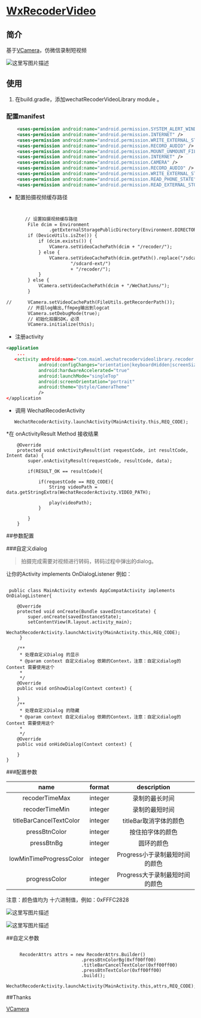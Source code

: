 # [WxRecoderVideo](https://github.com/maimingliang/WxRecoderVideo)

## 简介
基于[VCamera](https://www.vitamio.org/Download/)，仿微信录制短视频

![这里写图片描述](https://github.com/maimingliang/WxRecoderVideo/blob/master/recoder.gif)

## 使用

1)  在build.gradle，添加wechatRecoderVideoLibrary module 。


### 配置manifest

```xml
    <uses-permission android:name="android.permission.SYSTEM_ALERT_WINDOW" />
    <uses-permission android:name="android.permission.INTERNET" />
    <uses-permission android:name="android.permission.WRITE_EXTERNAL_STORAGE" />
    <uses-permission android:name="android.permission.RECORD_AUDIO" />
    <uses-permission android:name="android.permission.MOUNT_UNMOUNT_FILESYSTEMS" />
    <uses-permission android:name="android.permission.INTERNET" />
    <uses-permission android:name="android.permission.CAMERA" />
    <uses-permission android:name="android.permission.RECORD_AUDIO" />
    <uses-permission android:name="android.permission.WRITE_EXTERNAL_STORAGE" />
    <uses-permission android:name="android.permission.READ_PHONE_STATE" />
    <uses-permission android:name="android.permission.READ_EXTERNAL_STORAGE" />
```

* 配置拍摄视频缓存路径
```xml


       // 设置拍摄视频缓存路径
        File dcim = Environment
                .getExternalStoragePublicDirectory(Environment.DIRECTORY_DCIM);
        if (DeviceUtils.isZte()) {
            if (dcim.exists()) {
                VCamera.setVideoCachePath(dcim + "/recoder/");
            } else {
                VCamera.setVideoCachePath(dcim.getPath().replace("/sdcard/",
                        "/sdcard-ext/")
                        + "/recoder/");
            }
        } else {
            VCamera.setVideoCachePath(dcim + "/WeChatJuns/");
        }

//		VCamera.setVideoCachePath(FileUtils.getRecorderPath());
        // 开启log输出,ffmpeg输出到logcat
        VCamera.setDebugMode(true);
        // 初始化拍摄SDK，必须
        VCamera.initialize(this);
```

* 注册activity

```xml
<application
    ...
   <activity android:name="com.maiml.wechatrecodervideolibrary.recoder.WechatRecoderActivity"
            android:configChanges="orientation|keyboardHidden|screenSize"
            android:hardwareAccelerated="true"
            android:launchMode="singleTop"
            android:screenOrientation="portrait"
            android:theme="@style/CameraTheme"
            />
</application
```


* 调用 WechatRecoderActivity
```code
   WechatRecoderActivity.launchActivity(MainActivity.this,REQ_CODE);
```
*在 onActivityResult Method 接收结果
```code
    @Override
    protected void onActivityResult(int requestCode, int resultCode, Intent data) {
        super.onActivityResult(requestCode, resultCode, data);

        if(RESULT_OK == resultCode){

            if(requestCode == REQ_CODE){
                String videoPath = data.getStringExtra(WechatRecoderActivity.VIDEO_PATH);

                play(videoPath);
            }

        }
    }
```

##参数配置

###自定义dialog
>拍摄完成需要对视频进行转码，转码过程中弹出的dialog。

让你的Activity implements OnDialogListener 例如：

```code

 public class MainActivity extends AppCompatActivity implements OnDialogListener{

    @Override
    protected void onCreate(Bundle savedInstanceState) {
        super.onCreate(savedInstanceState);
        setContentView(R.layout.activity_main);
		WechatRecoderActivity.launchActivity(MainActivity.this,REQ_CODE);
     }

    /**
     * 处理自定义Dialog 的显示
     * @param context 自定义dialog 依赖的Context，注意：自定义dialog的Context 需要使用这个
     *
     */
    @Override
    public void onShowDialog(Context context) {

    }
    /**
     * 处理自定义Dialog 的隐藏
     * @param context 自定义dialog 依赖的Context，注意：自定义dialog的Context 需要使用这个
     *
     */
    @Override
    public void onHideDialog(Context context) {

    }
}

```

###配置参数

|name|format|description|
|:---:|:---:|:---:|
| recoderTimeMax| integer |录制的最长时间
| recoderTimeMin| integer |录制的最短时间
| titleBarCancelTextColor| integer |titleBar取消字体的颜色
| pressBtnColor| integer|按住拍字体的颜色
| pressBtnBg| integer|圆环的颜色
| lowMinTimeProgressColor| integer|Progress小于录制最短时间的颜色
| progressColor| integer|Progress大于录制最短时间的颜色

注意：颜色值均为 十六进制值，例如：0xFFFC2828

![这里写图片描述](https://github.com/maimingliang/WxRecoderVideo/blob/master/img_des1.png)

![这里写图片描述](https://github.com/maimingliang/WxRecoderVideo/blob/master/img_des2.png)


##自定义参数

```code

	 RecoderAttrs attrs = new RecoderAttrs.Builder()
                            .pressBtnColorBg(0xff00ff00)
                            .titleBarCancelTextColor(0xff00ff00)
                            .pressBtnTextColor(0xff00ff00)
                            .build();
        WechatRecoderActivity.launchActivity(MainActivity.this,attrs,REQ_CODE);

```

##Thanks

[VCamera](http://wscdn.miaopai.com/download/VCameraRecorder3.1.pdf)